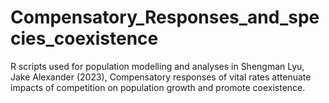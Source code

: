 # Compensatory_Responses_and_species_coexistence
R scripts used for population modelling and analyses in Shengman Lyu, Jake Alexander (2023), Compensatory responses of vital rates attenuate impacts of competition on population growth and promote coexistence.


